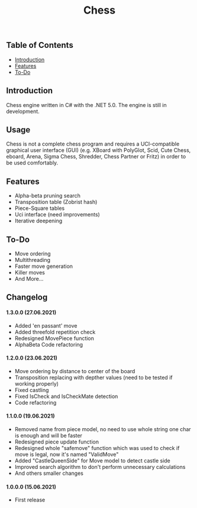 <h1 align="center"> Chess </h1> <br>

## Table of Contents

- [Introduction](#introduction)
- [Features](#features)
- [To-Do](#to-do)

## Introduction

Chess engine written in C# with the .NET 5.0. The engine is still in development.

## Usage

Chess is not a complete chess program and requires a UCI-compatible graphical user interface (GUI) (e.g. XBoard with PolyGlot, Scid, Cute Chess, eboard, Arena, Sigma Chess, Shredder, Chess Partner or Fritz) in order to be used comfortably.

## Features

* Alpha-beta pruning search
* Transposition table (Zobrist hash)
* Piece-Square tables
* Uci interface (need improvements)
* Iterative deepening

## To-Do

* Move ordering
* Multithreading
* Faster move generation
* Killer moves
* And More...

## Changelog

#### 1.3.0.0 (27.06.2021)
* Added 'en passant' move
* Added threefold repetition check
* Redesigned MovePiece function
* AlphaBeta Code refactoring

#### 1.2.0.0 (23.06.2021)
* Move ordering by distance to center of the board
* Transposition replacing with depther values (need to be tested if working properly)
* Fixed castling
* Fixed IsCheck and IsCheckMate detection
* Code refactoring

#### 1.1.0.0 (19.06.2021)
* Removed name from piece model, no need to use whole string one char is enough and will be faster
* Redesigned piece update function
* Redesigned whole "safemove" function which was used to check if move is legal, now it's named "ValidMove"
* Added "CastleQueenSide" for Move model to detect castle side
* Improved search algorithm to don't perform unnecessary calculations
* And others smaller changes

#### 1.0.0.0 (15.06.2021)
* First release
